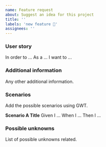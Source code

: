 ```yaml
---
name: Feature request
about: Suggest an idea for this project
title: ''
labels: 'new feature 🌟'
assignees: ''
---
```


### User story

In order to ...
As a ...
I want to ...

### Additional information

Any other additional information.

### Scenarios

Add the possible scenarios using GWT.

**Scenario A Title**
Given I ...
When I ...
Then I ...

### Possible unknowns

List of possible unknowns related.
